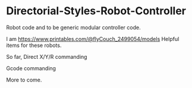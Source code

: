 # Directorial-Styles-Robot-Controller

Robot code and to be generic modular controller code.

I am https://www.printables.com/@flyCouch_2499054/models 
Helpful items for these robots.

So far,
Direct X/Y/R commanding

Gcode commanding

More to come.
